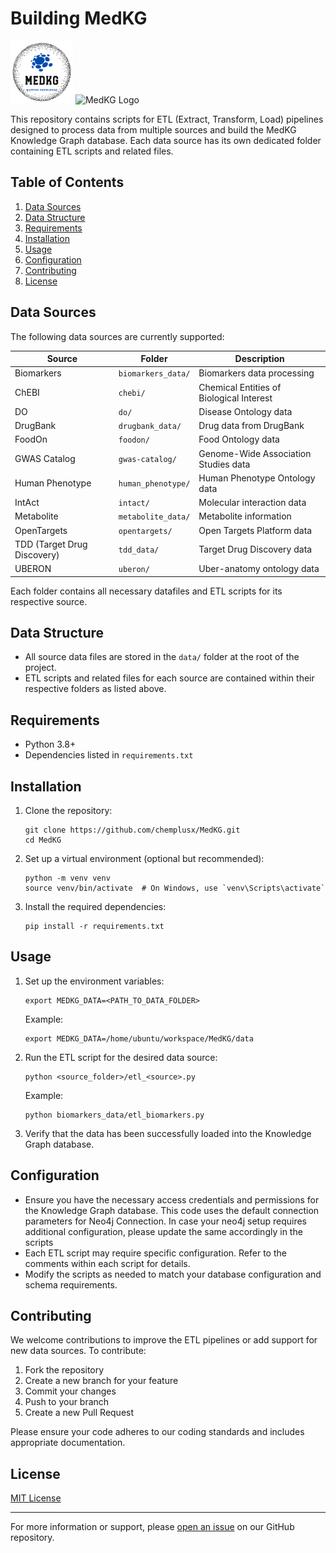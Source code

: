 # Building MedKG

<picture>
  <source media="(prefers-color-scheme: light)" srcset="medkg-api/static/images/logo-3.png">
  <img alt="MedKG Logo" src="medkg-api/static/images/logo-3.png" width="100" height="100">
</picture>

<picture>
  <source media="(prefers-color-scheme: dark)" srcset="https://raw.githubusercontent.com/username/repo/branch/path/to/dark-mode-icon.png">
  <source media="(prefers-color-scheme: light)" srcset="https://raw.githubusercontent.com/username/repo/branch/path/to/light-mode-icon.png">
  <img alt="MedKG Logo" src="https://raw.githubusercontent.com/username/repo/branch/path/to/default-icon.png" width="100" height="100">
</picture>

This repository contains scripts for ETL (Extract, Transform, Load) pipelines designed to process data from multiple sources and build the MedKG Knowledge Graph database. Each data source has its own dedicated folder containing ETL scripts and related files.

## Table of Contents

1. [Data Sources](#data-sources)
2. [Data Structure](#data-structure)
3. [Requirements](#requirements)
4. [Installation](#installation)
5. [Usage](#usage)
6. [Configuration](#configuration)
7. [Contributing](#contributing)
8. [License](#license)

## Data Sources

The following data sources are currently supported:

| Source | Folder | Description |
|--------|--------|-------------|
| Biomarkers | `biomarkers_data/` | Biomarkers data processing |
| ChEBI | `chebi/` | Chemical Entities of Biological Interest |
| DO | `do/` | Disease Ontology data |
| DrugBank | `drugbank_data/` | Drug data from DrugBank |
| FoodOn | `foodon/` | Food Ontology data |
| GWAS Catalog | `gwas-catalog/` | Genome-Wide Association Studies data |
| Human Phenotype | `human_phenotype/` | Human Phenotype Ontology data |
| IntAct | `intact/` | Molecular interaction data |
| Metabolite | `metabolite_data/` | Metabolite information |
| OpenTargets | `opentargets/` | Open Targets Platform data |
| TDD (Target Drug Discovery) | `tdd_data/` | Target Drug Discovery data |
| UBERON | `uberon/` | Uber-anatomy ontology data |

Each folder contains all necessary datafiles and ETL scripts for its respective source.

## Data Structure

- All source data files are stored in the `data/` folder at the root of the project.
- ETL scripts and related files for each source are contained within their respective folders as listed above.

## Requirements

- Python 3.8+
- Dependencies listed in `requirements.txt`

## Installation

1. Clone the repository:
   ```
   git clone https://github.com/chemplusx/MedKG.git
   cd MedKG
   ```

2. Set up a virtual environment (optional but recommended):
   ```
   python -m venv venv
   source venv/bin/activate  # On Windows, use `venv\Scripts\activate`
   ```

3. Install the required dependencies:
   ```
   pip install -r requirements.txt
   ```

## Usage

1. Set up the environment variables:
   ```
   export MEDKG_DATA=<PATH_TO_DATA_FOLDER>
   ```
   Example:
   ```
   export MEDKG_DATA=/home/ubuntu/workspace/MedKG/data
   ```

2. Run the ETL script for the desired data source:
   ```
   python <source_folder>/etl_<source>.py
   ```
   Example:
   ```
   python biomarkers_data/etl_biomarkers.py
   ```

3. Verify that the data has been successfully loaded into the Knowledge Graph database.

## Configuration

- Ensure you have the necessary access credentials and permissions for the Knowledge Graph database.
   This code uses the default connection parameters for Neo4j Connection. In case your neo4j setup requires additional configuration, please update the same accordingly in the scripts
- Each ETL script may require specific configuration. Refer to the comments within each script for details.
- Modify the scripts as needed to match your database configuration and schema requirements.

## Contributing

We welcome contributions to improve the ETL pipelines or add support for new data sources. To contribute:

1. Fork the repository
2. Create a new branch for your feature
3. Commit your changes
4. Push to your branch
5. Create a new Pull Request

Please ensure your code adheres to our coding standards and includes appropriate documentation.

## License

[MIT License](https://github.com/chemplusx/MedKG/blob/master/LICENSE)

---

For more information or support, please [open an issue](https://github.com/chemplusx/MedKG/issues) on our GitHub repository.
